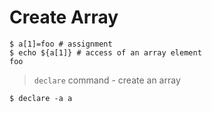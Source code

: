 # Create Array

```
$ a[1]=foo # assignment
$ echo ${a[1]} # access of an array element
foo
```

> `declare` command - create an array
 
```
$ declare -a a
```
